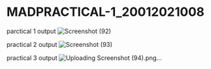 # MADPRACTICAL-1_20012021008

parctical 1 output
![Screenshot (92)](https://user-images.githubusercontent.com/110705493/183282701-ec6ab6d9-6140-4e56-9e59-db84c84541bf.png)

practical 2 output
![Screenshot (93)](https://user-images.githubusercontent.com/110705493/183282717-32be2027-cd5a-49c7-8612-b05368785450.png)

practical 3 output
![Uploading Screenshot (94).png…]()
